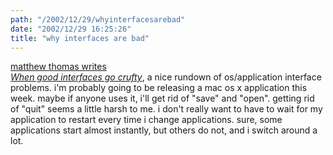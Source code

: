 ```yaml
---
path: "/2002/12/29/whyinterfacesarebad" 
date: "2002/12/29 16:25:26" 
title: "why interfaces are bad" 
---
```

<p><a href="http://mpt.phrasewise.com/stories/storyReader$374">matthew thomas writes <cite><br>When good interfaces go crufty</cite></a>, a nice rundown of os/application interface problems. i'm probably going to be releasing a mac os x application this week. maybe if anyone uses it, i'll get rid of "save" and "open". getting rid of "quit" seems a little harsh to me. i don't really want to have to wait for my application to restart every time i change applications. sure, some applications start almost instantly, but others do not, and i switch around a lot.</p>